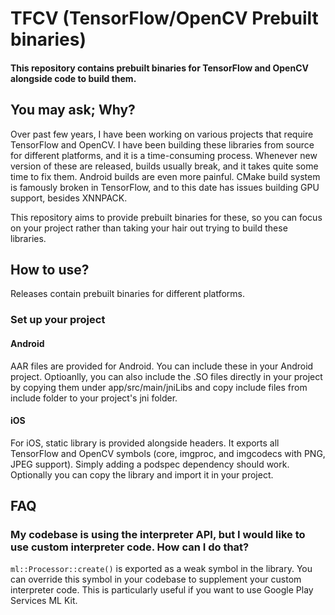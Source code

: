 # TFCV (TensorFlow/OpenCV Prebuilt binaries)

#### This repository contains prebuilt binaries for TensorFlow and OpenCV alongside code to build them.

## You may ask; Why?
Over past few years, I have been working on various projects that require TensorFlow and OpenCV. I have been building 
these libraries from source for different platforms, and it is a time-consuming process. Whenever new version of these
are released, builds usually break, and it takes quite some time to fix them. Android builds are even more painful. 
CMake build system is famously broken in TensorFlow, and to this date has issues building GPU support, besides XNNPACK.

This repository aims to provide prebuilt binaries for these, so you can focus on your project rather than
taking your hair out trying to build these libraries.

## How to use?
Releases contain prebuilt binaries for different platforms. 

### Set up your project
#### Android
AAR files are provided for Android. You can include these in your Android project.
Optioanlly, you can also include the .SO files directly in your project by copying them under app/src/main/jniLibs and 
copy include files from include folder to your project's jni folder.

#### iOS
For iOS, static library is provided alongside headers. It exports all TensorFlow and OpenCV symbols (core, imgproc, 
and imgcodecs with PNG, JPEG support). Simply adding a podspec dependency should work. Optionally you can copy the library
and import it in your project.

## FAQ
### My codebase is using the interpreter API, but I would like to use custom interpreter code. How can I do that?
`ml::Processor::create()` is exported as a weak symbol in the library. You can override this symbol in your codebase
to supplement your custom interpreter code. This is particularly useful if you want to use Google Play Services ML Kit.


